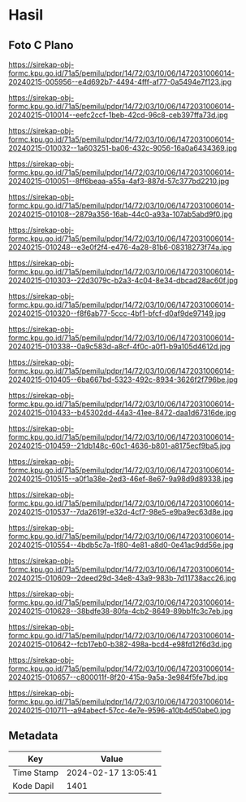 # Hasil

## Foto C Plano

https://sirekap-obj-formc.kpu.go.id/71a5/pemilu/pdpr/14/72/03/10/06/1472031006014-20240215-005956--e4d692b7-4494-4fff-af77-0a5494e7f123.jpg

https://sirekap-obj-formc.kpu.go.id/71a5/pemilu/pdpr/14/72/03/10/06/1472031006014-20240215-010014--eefc2ccf-1beb-42cd-96c8-ceb397ffa73d.jpg

https://sirekap-obj-formc.kpu.go.id/71a5/pemilu/pdpr/14/72/03/10/06/1472031006014-20240215-010032--1a603251-ba06-432c-9056-16a0a6434369.jpg

https://sirekap-obj-formc.kpu.go.id/71a5/pemilu/pdpr/14/72/03/10/06/1472031006014-20240215-010051--8ff6beaa-a55a-4af3-887d-57c377bd2210.jpg

https://sirekap-obj-formc.kpu.go.id/71a5/pemilu/pdpr/14/72/03/10/06/1472031006014-20240215-010108--2879a356-16ab-44c0-a93a-107ab5abd9f0.jpg

https://sirekap-obj-formc.kpu.go.id/71a5/pemilu/pdpr/14/72/03/10/06/1472031006014-20240215-010248--e3e0f2f4-e476-4a28-81b6-08318273f74a.jpg

https://sirekap-obj-formc.kpu.go.id/71a5/pemilu/pdpr/14/72/03/10/06/1472031006014-20240215-010303--22d3079c-b2a3-4c04-8e34-dbcad28ac60f.jpg

https://sirekap-obj-formc.kpu.go.id/71a5/pemilu/pdpr/14/72/03/10/06/1472031006014-20240215-010320--f8f6ab77-5ccc-4bf1-bfcf-d0af9de97149.jpg

https://sirekap-obj-formc.kpu.go.id/71a5/pemilu/pdpr/14/72/03/10/06/1472031006014-20240215-010338--0a9c583d-a8cf-4f0c-a0f1-b9a105d4612d.jpg

https://sirekap-obj-formc.kpu.go.id/71a5/pemilu/pdpr/14/72/03/10/06/1472031006014-20240215-010405--6ba667bd-5323-492c-8934-3626f2f796be.jpg

https://sirekap-obj-formc.kpu.go.id/71a5/pemilu/pdpr/14/72/03/10/06/1472031006014-20240215-010433--b45302dd-44a3-41ee-8472-daa1d67316de.jpg

https://sirekap-obj-formc.kpu.go.id/71a5/pemilu/pdpr/14/72/03/10/06/1472031006014-20240215-010459--21db148c-60c1-4636-b801-a8175ecf9ba5.jpg

https://sirekap-obj-formc.kpu.go.id/71a5/pemilu/pdpr/14/72/03/10/06/1472031006014-20240215-010515--a0f1a38e-2ed3-46ef-8e67-9a98d9d89338.jpg

https://sirekap-obj-formc.kpu.go.id/71a5/pemilu/pdpr/14/72/03/10/06/1472031006014-20240215-010537--7da2619f-e32d-4cf7-98e5-e9ba9ec63d8e.jpg

https://sirekap-obj-formc.kpu.go.id/71a5/pemilu/pdpr/14/72/03/10/06/1472031006014-20240215-010554--4bdb5c7a-1f80-4e81-a8d0-0e41ac9dd56e.jpg

https://sirekap-obj-formc.kpu.go.id/71a5/pemilu/pdpr/14/72/03/10/06/1472031006014-20240215-010609--2deed29d-34e8-43a9-983b-7d11738acc26.jpg

https://sirekap-obj-formc.kpu.go.id/71a5/pemilu/pdpr/14/72/03/10/06/1472031006014-20240215-010628--38bdfe38-80fa-4cb2-8649-89bb1fc3c7eb.jpg

https://sirekap-obj-formc.kpu.go.id/71a5/pemilu/pdpr/14/72/03/10/06/1472031006014-20240215-010642--fcb17eb0-b382-498a-bcd4-e98fd12f6d3d.jpg

https://sirekap-obj-formc.kpu.go.id/71a5/pemilu/pdpr/14/72/03/10/06/1472031006014-20240215-010657--c800011f-8f20-415a-9a5a-3e984f5fe7bd.jpg

https://sirekap-obj-formc.kpu.go.id/71a5/pemilu/pdpr/14/72/03/10/06/1472031006014-20240215-010711--a94abecf-57cc-4e7e-9596-a10b4d50abe0.jpg


## Metadata

| Key        | Value               |
| ---------- | ------------------- |
| Time Stamp | 2024-02-17 13:05:41 |
| Kode Dapil | 1401                |



